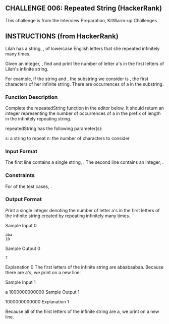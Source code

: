 ## CHALLENGE 006: Repeated String (HackerRank)

This challenge is from the Interview Preparation, KitWarm-up Challenges

## INSTRUCTIONS (from HackerRank)

Lilah has a string, , of lowercase English letters that she repeated infinitely many times.

Given an integer, , find and print the number of letter a's in the first  letters of Lilah's infinite string.

For example, if the string  and , the substring we consider is , the first  characters of her infinite string. There are  occurrences of a in the substring.

### Function Description

Complete the repeatedString function in the editor below. It should return an integer representing the number of occurrences of a in the prefix of length  in the infinitely repeating string.

repeatedString has the following parameter(s):

s: a string to repeat
n: the number of characters to consider

### Input Format

The first line contains a single string, . 
The second line contains an integer, .

### Constraints

For  of the test cases, .

### Output Format

Print a single integer denoting the number of letter a's in the first  letters of the infinite string created by repeating  infinitely many times.

Sample Input 0

    aba
    10

Sample Output 0

    7

Explanation 0 
The first  letters of the infinite string are abaabaabaa. Because there are  a's, we print  on a new line.

Sample Input 1

a
1000000000000
Sample Output 1

1000000000000
Explanation 1 

Because all of the first  letters of the infinite string are a, we print  on a new line.


